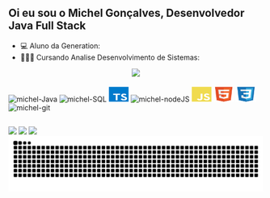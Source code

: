 ## Oi eu sou o Michel Gonçalves, Desenvolvedor Java Full Stack

- 💻 Aluno da Generation: 
- 👨🏾‍🎓 Cursando Analise Desenvolvimento de Sistemas:



<div align="center">
 
<img height="250em" src="https://github-readme-stats.vercel.app/api/top-langs/?username=Michel9406&layout=compact&langs_count=7&theme=holi"/>

</div>

<div style="display: inline_block"><br>
  
   <img align="flex" alt="michel-Java" height="40" width="40" src="https://cdn.jsdelivr.net/gh/devicons/devicon@latest/icons/java/java-original-wordmark.svg">
   
   <img align="flex" alt="michel-SQL" height="40" width="40" src="https://cdn.jsdelivr.net/gh/devicons/devicon@latest/icons/mysql/mysql-original-wordmark.svg">                   
   <img align="flex" alt="michel-Ts" height="30" width="40" src="https://raw.githubusercontent.com/devicons/devicon/master/icons/typescript/typescript-plain.svg">
   <img align="flex" alt="michel-nodeJS" height="50" width="50" src="https://cdn.jsdelivr.net/gh/devicons/devicon@latest/icons/nodejs/nodejs-original-wordmark.svg"> 
    <img align="flex" alt="michel-Js" height="30" width="40" src="https://raw.githubusercontent.com/devicons/devicon/master/icons/javascript/javascript-plain.svg">
    <img align="flex" alt="michel-HTML" height="30" width="40" src="https://raw.githubusercontent.com/devicons/devicon/master/icons/html5/html5-original.svg">
   <img align="flex" alt="michel-CSS" height="30" width="40" src="https://raw.githubusercontent.com/devicons/devicon/master/icons/css3/css3-original.svg">
  
   <img align="flex" alt="michel-git" height="40" width="40" src="https://cdn.jsdelivr.net/gh/devicons/devicon@latest/icons/git/git-original-wordmark.svg">
 
</div>
  
  ##

<div> 
 <a href="https://www.linkedin.com/in/michelgon%C3%A7alvess/" target="_blank"><img src="https://img.shields.io/badge/-LinkedIn-%230077B5?style=for-the-badge&logo=linkedin&logoColor=white" target="_blank"></a> 
  <a href="https://discord.com/channels/@me" target="_blank"><img src="https://img.shields.io/badge/Discord-7289DA?style=for-the-badge&logo=discord&logoColor=white" target="_blank"></a> 
  <a href = "mailto:michel9406@hotmail.com"><img src="https://img.shields.io/badge/-Gmail-%23333?style=for-the-badge&logo=gmail&logoColor=white" target="_blank"></a>
  
<picture>
  <source media="(prefers-color-scheme: dark)" srcset="https://raw.githubusercontent.com/Michel9406/Michel9406/output/github-contribution-grid-snake-dark.svg">
  <source media="(prefers-color-scheme: light)" srcset="https://raw.githubusercontent.com/Michel9406/Michel9406/output/github-contribution-grid-snake.svg">
  <img alt="github contribution grid snake animation" src="https://raw.githubusercontent.com/Michel9406/Michel9406/output/github-contribution-grid-snake.svg">
</picture>



